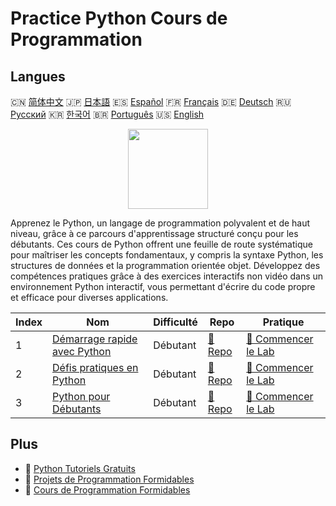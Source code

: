 # Practice Python Cours de Programmation

## Langues

🇨🇳 [简体中文](README_zh.md) 🇯🇵 [日本語](README_ja.md) 🇪🇸 [Español](README_es.md) 🇫🇷 [Français](README_fr.md) 🇩🇪 [Deutsch](README_de.md) 🇷🇺 [Русский](README_ru.md) 🇰🇷 [한국어](README_ko.md) 🇧🇷 [Português](README_pt.md) 🇺🇸 [English](README.md) 

<div align="center">
<img width="128px" src="https://file.labex.io/path/E4pVLzVNCjyM.png">
</div>

Apprenez le Python, un langage de programmation polyvalent et de haut niveau, grâce à ce parcours d'apprentissage structuré conçu pour les débutants. Ces cours de Python offrent une feuille de route systématique pour maîtriser les concepts fondamentaux, y compris la syntaxe Python, les structures de données et la programmation orientée objet. Développez des compétences pratiques grâce à des exercices interactifs non vidéo dans un environnement Python interactif, vous permettant d'écrire du code propre et efficace pour diverses applications.

|   Index | Nom                                                                                 | Difficulté   | Repo                                                                | Pratique                                                                      |
|---------|-------------------------------------------------------------------------------------|--------------|---------------------------------------------------------------------|-------------------------------------------------------------------------------|
|       1 | [Démarrage rapide avec Python](https://labex.io/fr/courses/quick-start-with-python) | Débutant     | [🔗 Repo](https://github.com/labex-labs/quick-start-with-python)    | [🚀 Commencer le Lab](https://labex.io/fr/courses/quick-start-with-python)    |
|       2 | [Défis pratiques en Python](https://labex.io/fr/courses/python-practice-challenges) | Débutant     | [🔗 Repo](https://github.com/labex-labs/python-practice-challenges) | [🚀 Commencer le Lab](https://labex.io/fr/courses/python-practice-challenges) |
|       3 | [Python pour Débutants](https://labex.io/fr/courses/python-for-beginners)           | Débutant     | [🔗 Repo](https://github.com/labex-labs/python-for-beginners)       | [🚀 Commencer le Lab](https://labex.io/fr/courses/python-for-beginners)       |

## Plus

- 🔗 [Python Tutoriels Gratuits](https://github.com/labex-labs/python-free-tutorials)
- 🔗 [Projets de Programmation Formidables](https://github.com/labex-labs/awesome-programming-projects)
- 🔗 [Cours de Programmation Formidables](https://github.com/labex-labs/awesome-programming-courses)

